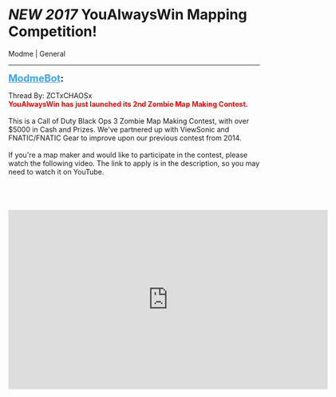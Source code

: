 # *NEW 2017* YouAlwaysWin Mapping Competition!
Modme | General

---
<strong style="font-size: 1.4em;"><span style="text-decoration: underline;text-decoration-color: #34a7f9;"><span style="color:#34a7f9;">ModmeBot</span></span>:</strong>

<p>Thread By: ZCTxCHAOSx<br /><span style="color:#ff0000;"><strong>YouAlwaysWin has just launched its 2nd Zombie Map Making Contest.</strong></span><br /><br />This is a Call of Duty Black Ops 3 Zombie Map Making Contest, with over $5000 in Cash and Prizes. We&#39;ve partnered up with ViewSonic and FNATIC/FNATIC Gear to improve upon our previous contest from 2014.<br /> <br />If you&#39;re a map maker and would like to participate in the contest, please watch the following video. The link to apply is in the description, so you may need to watch it on YouTube. <br /> <br /> <br /> <br /> <br /><iframe type="text/html" width="640" height="360" src="https://www.youtube.com/embed/of-h8b3eeIE" frameborder="0"></iframe></p>
